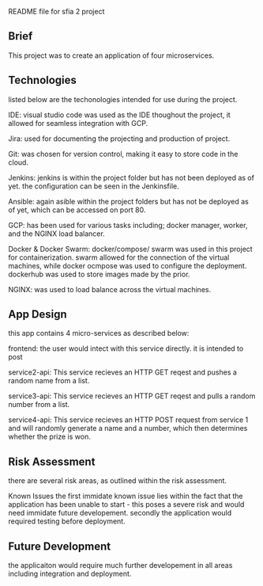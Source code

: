 README file for sfia 2 project

Brief
--------------------------------------

This project was to create an application of four microservices.


 Technologies
--------------------------------------

listed below are the techonologies intended for use during the project.

IDE: visual studio code was used as the IDE thoughout the project, it allowed for seamless integration with GCP.

Jira: used for documenting the projecting and production of project.

Git: was chosen for version control, making it easy to store code in the cloud. 

Jenkins: jenkins is within the project folder but has not been deployed as of yet. the configuration can be seen in the Jenkinsfile.

Ansible: again asible within the project folders but has not be deployed as of yet, which can be accessed on port 80.

GCP:  has been used for various tasks including; docker manager, worker, and the NGINX load balancer.

Docker & Docker Swarm: docker/compose/ swarm was used in this project for containerization. swarm allowed for the connection of the virtual machines, while docker ocmpose was used to configure the deployment. dockerhub was used to store images made by the prior.

NGINX: was used to load balance across the virtual machines.


App Design
---------------------------------

this app contains 4 micro-services as described below:

frontend: the user would intect with this service directly. it is intended to post 

service2-api: This service recieves an HTTP GET reqest and pushes a random name from a list.

service3-api: This service recieves an HTTP GET reqest and pulls a random number from a list.

service4-api: This service recieves an HTTP POST request from service 1 and will randomly generate a name and a number, which then determines whether the prize is won.


Risk Assessment
--------------------------------------

there are  several risk areas, as outlined within the risk assessment.

Known Issues
the first immidate known issue lies within the fact that the application has been unable to start - this poses a severe risk and would need immidate future developement.
secondly the application would required testing before deployment.


Future Development
-------------------------------------

the applicaiton would require much further developement in all areas including integration and deployment.